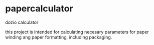 # papercalculator
dozio calculator


this project is intended for calculating necesary parameters for paper winding ang paper formatting, including packaging.
